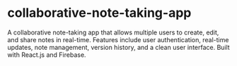 # collaborative-note-taking-app
A collaborative note-taking app that allows multiple users to create, edit, and share notes in real-time. Features include user authentication, real-time updates, note management, version history, and a clean user interface. Built with React.js and Firebase.
